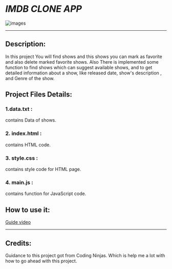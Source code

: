 # _IMDB CLONE APP_
  ![images](https://media.gq.com/photos/5df5a3794e7a380009b83bbd/16:9/w_1920,c_limit/BestShows.jpg)

***


## Description: 
In this project You will find shows and this shows you can mark as favorite and also delete marked favorite shows. Also There is implemented some function to find shows which can suggest available shows, and to get detailed information about a show, like released date, show's description , and Genre of the show.

## Project Files Details:
### 1.data.txt :
 contains Data of shows.
### 2. index.html :
 contains HTML code.
### 3. style.css : 
contains style code for HTML page.
### 4. main.js : 
contains function for JavaScript code.


## How to use it:
  [Guide video](https://app.screencastify.com/v3/watch/kt527fputbNugZz9sej4)

---

## Credits:
 Guidance to this project got from Coding Ninjas. Which is help me a lot with how to go ahead with this project.



